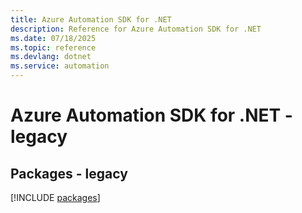 ```yaml
---
title: Azure Automation SDK for .NET
description: Reference for Azure Automation SDK for .NET
ms.date: 07/18/2025
ms.topic: reference
ms.devlang: dotnet
ms.service: automation
---
```

# Azure Automation SDK for .NET - legacy
## Packages - legacy
[!INCLUDE [packages](automation-index.md)]